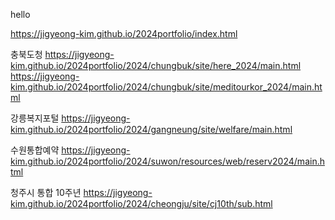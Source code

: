 hello


https://jigyeong-kim.github.io/2024portfolio/index.html

충북도청
https://jigyeong-kim.github.io/2024portfolio/2024/chungbuk/site/here_2024/main.html
https://jigyeong-kim.github.io/2024portfolio/2024/chungbuk/site/meditourkor_2024/main.html

강릉복지포털
https://jigyeong-kim.github.io/2024portfolio/2024/gangneung/site/welfare/main.html

수원통합예약
https://jigyeong-kim.github.io/2024portfolio/2024/suwon/resources/web/reserv2024/main.html

청주시 통합 10주년 
https://jigyeong-kim.github.io/2024portfolio/2024/cheongju/site/cj10th/sub.html

